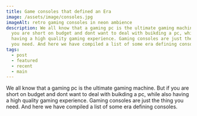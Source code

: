 ```yaml
---
title: Game consoles that defined an Era
image: /assets/image/consoles.jpg
imageAlt: retro gaming consoles in neon ambience
description: We all know that a gaming pc is the ultimate gaming machine. But if
  you are short on budget and dont want to deal with buikding a pc, while also
  having a high quality gaming experience. Gaming consoles are just the thing
  you need. And here we have compiled a list of some era defining consoles.
tags:
  - post
  - featured
  - recent
  - main
---
```

We all know that a gaming pc is the ultimate gaming machine. But if you are short on budget and dont want to deal with buikding a pc, while also having a high quality gaming experience. Gaming consoles are just the thing you need. And here we have compiled a list of some era defining consoles.